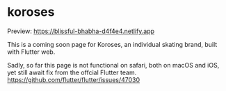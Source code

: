# koroses

Preview: https://blissful-bhabha-d4f4e4.netlify.app

This is a coming soon page for Koroses, an individual skating brand, built with Flutter web.

Sadly, so far this page is not functional on safari, both on macOS and iOS, yet still await fix from the offcial Flutter team. https://github.com/flutter/flutter/issues/47030